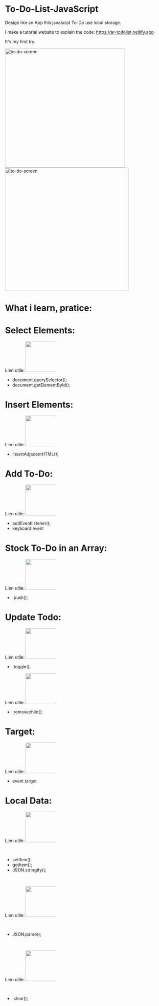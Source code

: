 # To-Do-List-JavaScript
Design like an App this javascipt To-Do use local storage.

I make a tutorial website to explain the code: 
https://ar-todolist.netlify.app


It's my first try.

<img width="390" alt="to-do-screen" src="https://user-images.githubusercontent.com/56839789/82733268-03170080-9d13-11ea-94a9-8cc362ebeaa5.gif"> <space>   <img width="403" alt="to-do-screen" src="https://user-images.githubusercontent.com/56839789/82138816-9936bc80-9823-11ea-8a9a-20cbfa1803ef.png">  





# What i learn, pratice:

# Select Elements:
Lien utile: <a href="https://developer.mozilla.org/fr/docs/Web/API/Document/querySelector"><img src="https://upload.wikimedia.org/wikipedia/commons/thumb/9/98/MDN_Web_Docs.svg/1280px-MDN_Web_Docs.svg.png" alt="" width="100px;"></a>
<br>
- document.querySelector();
- document.getElementById();

# Insert Elements:
Lien utile: <a href="https://developer.mozilla.org/fr/docs/Web/API/Element/insertAdjacentHTML"><img src="https://upload.wikimedia.org/wikipedia/commons/thumb/9/98/MDN_Web_Docs.svg/1280px-MDN_Web_Docs.svg.png" alt="" width="100px;"></a>
<br>
- insertAdjacentHTML();


# Add To-Do:
Lien utile: <a href="https://developer.mozilla.org/fr/docs/Web/API/KeyboardEvent/key"><img src="https://upload.wikimedia.org/wikipedia/commons/thumb/9/98/MDN_Web_Docs.svg/1280px-MDN_Web_Docs.svg.png" alt="" width="100px;"></a>
<br>
- addEventlistener();
- keyboard event


# Stock To-Do in an Array:
Lien utile: <a href="https://developer.mozilla.org/fr/docs/Web/JavaScript/Guide/Collections_indexées"><img src="https://upload.wikimedia.org/wikipedia/commons/thumb/9/98/MDN_Web_Docs.svg/1280px-MDN_Web_Docs.svg.png" alt="" width="100px;"></a>
<br>
- .push();


# Update Todo:

Lien utile: <a href="https://developer.mozilla.org/fr/docs/Web/API/Element/classList"><img src="https://upload.wikimedia.org/wikipedia/commons/thumb/9/98/MDN_Web_Docs.svg/1280px-MDN_Web_Docs.svg.png" alt="" width="100px;"></a>
<br>
- .toggle();

Lien utile: <a href="https://developer.mozilla.org/fr/docs/Web/API/ParentNode"><img src="https://upload.wikimedia.org/wikipedia/commons/thumb/9/98/MDN_Web_Docs.svg/1280px-MDN_Web_Docs.svg.png" alt="" width="100px;"></a>
<br>
- .removechild();


# Target:
Lien utile: <a href="https://developer.mozilla.org/fr/docs/Web/API/Event/target"><img src="https://upload.wikimedia.org/wikipedia/commons/thumb/9/98/MDN_Web_Docs.svg/1280px-MDN_Web_Docs.svg.png" alt="" width="100px;"></a>
<br>
- event.target

# Local Data:
Lien utile: <a href="https://developer.mozilla.org/fr/docs/Web/API/Window/localStorage"><img src="https://upload.wikimedia.org/wikipedia/commons/thumb/9/98/MDN_Web_Docs.svg/1280px-MDN_Web_Docs.svg.png" alt="" width="100px;"></a>

<br>

- setItem();
- getItem();
- JSON.stringify();

<br>

Lien utile: <a href="https://developer.mozilla.org/fr/docs/Web/JavaScript/Reference/Objets_globaux/JSON/parse"><img src="https://upload.wikimedia.org/wikipedia/commons/thumb/9/98/MDN_Web_Docs.svg/1280px-MDN_Web_Docs.svg.png" alt="" width="100px;"></a>

<br>

- JSON.parse();

<br>

Lien utile: <a href="https://developer.mozilla.org/fr/docs/Web/API/Storage/clear"><img src="https://upload.wikimedia.org/wikipedia/commons/thumb/9/98/MDN_Web_Docs.svg/1280px-MDN_Web_Docs.svg.png" alt="" width="100px;"></a>

<br>

- .clear();

